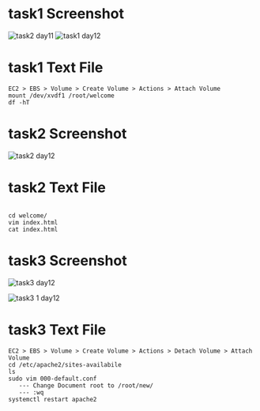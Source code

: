 
# task1 Screenshot

![task2 day11](https://user-images.githubusercontent.com/85029049/121677548-a0d29e80-cad3-11eb-8a77-3550d8d46be8.png)
![task1 day12](https://user-images.githubusercontent.com/85029049/121677586-b5169b80-cad3-11eb-9338-144a7b4fb507.png)

# task1 Text File
```
EC2 > EBS > Volume > Create Volume > Actions > Attach Volume
mount /dev/xvdf1 /root/welcome
df -hT

```

# task2 Screenshot

![task2 day12](https://user-images.githubusercontent.com/85029049/121678006-40902c80-cad4-11eb-8a58-009434217c01.png)



# task2 Text File

```

cd welcome/
vim index.html
cat index.html

```

# task3 Screenshot

![task3 day12](https://user-images.githubusercontent.com/85029049/121678166-7c2af680-cad4-11eb-9457-d7144f133771.png)

![task3 1 day12](https://user-images.githubusercontent.com/85029049/121678135-70d7cb00-cad4-11eb-8597-a16bcb9d1c73.png)


# task3 Text File

```
EC2 > EBS > Volume > Create Volume > Actions > Detach Volume > Attach Volume
cd /etc/apache2/sites-availabile
ls
sudo vim 000-default.conf
   --- Change Document root to /root/new/
   --- :wq
systemctl restart apache2
```


